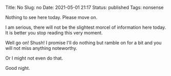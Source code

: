 Title: No
Slug: no
Date: 2021-05-01 21:17
Status: published
Tags: nonsense

Nothing to see here today. Please move on.

I am serious, there will not be the slightest morcel of
information here today. It is better you stop reading
this very moment.

Well go on! Shush! I promise I'll do nothing but
ramble on for a bit and you will not miss anything
noteworthy.

Or I might not even do that.

Good night.
